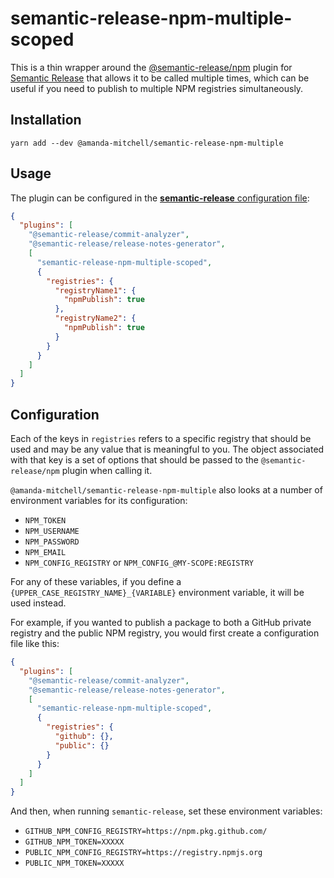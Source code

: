 # semantic-release-npm-multiple-scoped

This is a thin wrapper around the [@semantic-release/npm](https://github.com/semantic-release/npm) plugin for [Semantic Release](https://semantic-release.gitbook.io/semantic-release/) that allows it to be called multiple times, which can be useful if you need to publish to multiple NPM registries simultaneously.

## Installation

```
yarn add --dev @amanda-mitchell/semantic-release-npm-multiple
```

## Usage

The plugin can be configured in the [**semantic-release** configuration file](https://github.com/semantic-release/semantic-release/blob/master/docs/usage/configuration.md#configuration):

```json
{
  "plugins": [
    "@semantic-release/commit-analyzer",
    "@semantic-release/release-notes-generator",
    [
      "semantic-release-npm-multiple-scoped",
      {
        "registries": {
          "registryName1": {
            "npmPublish": true
          },
          "registryName2": {
            "npmPublish": true
          }
        }
      }
    ]
  ]
}
```

## Configuration

Each of the keys in `registries` refers to a specific registry that should be used and may be any value that is meaningful to you.
The object associated with that key is a set of options that should be passed to the `@semantic-release/npm` plugin when calling it.

`@amanda-mitchell/semantic-release-npm-multiple` also looks at a number of environment variables for its configuration:

- `NPM_TOKEN`
- `NPM_USERNAME`
- `NPM_PASSWORD`
- `NPM_EMAIL`
- `NPM_CONFIG_REGISTRY` or `NPM_CONFIG_@MY-SCOPE:REGISTRY`

For any of these variables, if you define a `{UPPER_CASE_REGISTRY_NAME}_{VARIABLE}` environment variable, it will be used instead.

For example, if you wanted to publish a package to both a GitHub private registry and the public NPM registry, you would first create a configuration file like this:

```json
{
  "plugins": [
    "@semantic-release/commit-analyzer",
    "@semantic-release/release-notes-generator",
    [
      "semantic-release-npm-multiple-scoped",
      {
        "registries": {
          "github": {},
          "public": {}
        }
      }
    ]
  ]
}
```

And then, when running `semantic-release`, set these environment variables:

- `GITHUB_NPM_CONFIG_REGISTRY=https://npm.pkg.github.com/`
- `GITHUB_NPM_TOKEN=XXXXX`
- `PUBLIC_NPM_CONFIG_REGISTRY=https://registry.npmjs.org`
- `PUBLIC_NPM_TOKEN=XXXXX`
